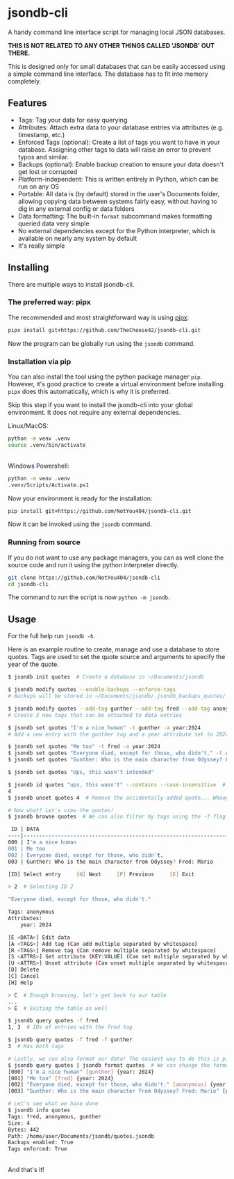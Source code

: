 # jsondb-cli

A handy command line interface script for managing local JSON databases.

**THIS IS NOT RELATED TO ANY OTHER THINGS CALLED 'JSONDB' OUT THERE.**

This is designed only for small databases that can be easily accessed using a simple command line interface. The database has to fit into memory completely.

## Features

- Tags: Tag your data for easy querying
- Attributes: Attach extra data to your database entries via attributes (e.g. timestamp, etc.)
- Enforced Tags (optional): Create a list of tags you want to have in your database. Assigning other tags to data will raise an error to prevent typos and similar.
- Backups (optional): Enable backup creation to ensure your data doesn't get lost or corrupted
- Platform-independent: This is written entirely in Python, which can be run on any OS
- Portable: All data is (by default) stored in the user's Documents folder, allowing copying data between systems fairly easy, without having to dig in any external config or data folders
- Data formatting: The built-in `format` subcommand makes formatting queried data very simple
- No external dependencies except for the Python interpreter, which is available on nearly any system by default
- It's really simple

## Installing

There are multiple ways to install jsondb-cli.

### The preferred way: pipx

The recommended and most straightforward way is using [pipx](https://pipx.pypa.io/):

```sh
pipx install git+https://github.com/TheCheese42/jsondb-cli.git
```

Now the program can be globally run using the `jsondb` command.

### Installation via pip

You can also install the tool using the python package manager `pip`. However, it's good practice to create a virtual environment before installing. `pipx` does this automatically, which is why it is preferred.

Skip this step if you want to install the jsondb-cli into your global environment. It does not require any external dependencies.

Linux/MacOS:

```sh
python -m venv .venv
source .venv/bin/activate
```

\
Windows Powershell:

```sh
python -m venv .venv
.venv/Scripts/Activate.ps1
```

Now your environment is ready for the installation:

```sh
pip install git+https://github.com/NotYou404/jsondb-cli.git
```

Now it can be invoked using the `jsondb` command.

### Running from source

If you do not want to use any package managers, you can as well clone the source code and run it using the python interpreter directly.

```sh
git clone https://github.com/NotYou404/jsondb-cli
cd jsondb-cli
```

The command to run the script is now `python -m jsondb`.

## Usage

For the full help run `jsondb -h`.

Here is an example routine to create, manage and use a database to store quotes. Tags are used to set the quote source and arguments to specify the year of the quote.

```sh
$ jsondb init quotes  # Create a database in ~/Documents/jsondb

$ jsondb modify quotes --enable-backups --enforce-tags
# Backups will be stored in ~/Documents/jsondb/.jsondb_backups_quotes/

$ jsondb modify quotes --add-tag gunther --add-tag fred --add-tag anonymous
# Create 3 new tags that can be attached to data entries

$ jsondb set quotes "I'm a nice human" -t gunther -a year:2024
# Add a new entry with the gunther tag and a year attribute set to 2024

$ jsondb set quotes "Me too" -t fred -a year:2024
$ jsondb set quotes "Everyone died, except for those, who didn't." -t anonymous -a year:2024
$ jsondb set quotes "Gunther: Who is the main character from Odyssey? Fred: Mario" -t fred -t gunther -a year:2025

$ jsondb set quotes "Ups, this wasn't intended"

$ jsondb id quotes "ups, this wasn't" --contains --case-insensitive  # Lookup ID from data literal
4
$ jsondb unset quotes 4  # Remove the accidentally added quote... Whoops

# Now what? Let's view the quotes!
$ jsondb browse quotes  # We can also filter by tags using the -f flag. Ex.: `jsondb browse quotes -f gunther`

 ID | DATA
----|------------------------------------------------------------------------------------------
000 | I'm a nice human
001 | Me too
002 | Everyone died, except for those, who didn't.
003 | Gunther: Who is the main character from Odyssey? Fred: Mario

[ID] Select entry     [N] Next     [P] Previous     [E] Exit

> 2  # Selecting ID 2

"Everyone died, except for those, who didn't."

Tags: anonymous
Attributes:
    year: 2024

[E <DATA>] Edit data
[A <TAGS>] Add tag (Can add multiple separated by whitespace)
[R <TAGS>] Remove tag (Can remove multiple separated by whitespace)
[S <ATTRS>] Set attribute (KEY:VALUE) (Can set multiple separated by whitespace)
[U <ATTRS>] Unset attribute (Can unset multiple separated by whitespace)
[D] Delete
[C] Cancel
[H] Help

> C  # Enough browsing, let's get back to our table
...
> E  # Exiting the table as well

$ jsondb query quotes -f fred
1, 3  # IDs of entries with the fred tag

$ jsondb query quotes -f fred -f gunther
3  # Has both tags

# Lastly, we can also format our data! The easiest way to do this is piping the output of query to format.
$ jsondb query quotes | jsondb format quotes  # We can change the format template as well, check jsondb format --help!
[000] "I'm a nice human" [gunther] {year: 2024}
[001] "Me too" [fred] {year: 2024}
[002] "Everyone died, except for those, who didn't." [anonymous] {year: 2024}
[003] "Gunther: Who is the main character from Odyssey? Fred: Mario" [gunther, fred] {year: 2025}

# Let's see what we have done
$ jsondb info quotes
Tags: fred, anonymous, gunther
Size: 4
Bytes: 442
Path: /home/user/Documents/jsondb/quotes.jsondb
Backups enabled: True
Tags enforced: True
```

\
And that's it!
